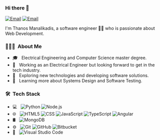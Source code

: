 ### Hi there 👋
<a href="mailto:sakmanal@gmail.com"><img alt="Email" src="https://img.shields.io/badge/Gmail-D14836?style=for-the-badge&logo=gmail&logoColor=white"></a>
<a href="https://www.linkedin.com/in/athanasios-manalikadis-63a043189/"><img alt="Email" src="https://img.shields.io/badge/LinkedIn-0077B5?style=for-the-badge&logo=linkedin&logoColor=white"></a>

I'm Thanos Manalikadis, a software engineer 👨‍💻 who is passionate about Web Development.

<h3> 👨🏻‍💻 &nbsp;About Me </h3>

- 🎓 &nbsp; Electrical Engineering and Computer Science master degree.
- 💼 &nbsp; Working as an Electrical Engineer but looking forward to get in the tech industry.
- 🤔 &nbsp; Exploring new technologies and developing software solutions.
- 🌱 &nbsp; Learning more about Systems Design and Software Testing.

<h3> 🛠 &nbsp;Tech Stack</h3>

- 💻 &nbsp;
  ![Python](https://img.shields.io/badge/-Python-333333?style=flat&logo=python&logoColor=f5b342)
  <!--![.NET Core](https://img.shields.io/badge/-.NET-333333?style=flat&logo=.Net&logoColor=42e3f5)-->
  ![Node.js](https://img.shields.io/badge/-Node.js-333333?style=flat&logo=node.js)
- 🌐 &nbsp;
  ![HTML5](https://img.shields.io/badge/-HTML5-333333?style=flat&logo=HTML5)
  ![CSS](https://img.shields.io/badge/-CSS-333333?style=flat&logo=CSS3&logoColor=1572B6)
  ![JavaScript](https://img.shields.io/badge/-JavaScript-333333?style=flat&logo=javascript)
  ![TypeScript](https://img.shields.io/badge/-TypeScript-333333?style=flat&logo=typescript&logoColor=007ACC)
  ![Angular](https://img.shields.io/badge/-Angular-333333?style=flat&logo=angular&logoColor=eb4034)
- 🛢 &nbsp;
  ![MongoDB](https://img.shields.io/badge/-MongoDB-333333?style=flat&logo=mongodb)
- ⚙️ &nbsp;
  ![Git](https://img.shields.io/badge/-Git-333333?style=flat&logo=git)
  ![GitHub](https://img.shields.io/badge/-GitHub-333333?style=flat&logo=github)
  ![Bitbucket](https://img.shields.io/badge/-Bitbucket-333333?style=flat&logo=bitbucket&logoColor=3480eb)
- 🔧 &nbsp;
  ![Visual Studio Code](https://img.shields.io/badge/-Visual%20Studio%20Code-333333?style=flat&logo=visual-studio-code&logoColor=007ACC)
  
<!--<h3> 🤝🏻 &nbsp;Connect with Me </h3>-->
  
<!--<a href="https://www.linkedin.com/in/AVS1508/"><img alt="LinkedIn" src="https://img.shields.io/badge/LinkedIn-Aditya%20Vikram%20Singh-blue?style=flat-square&logo=linkedin"></a>-->


